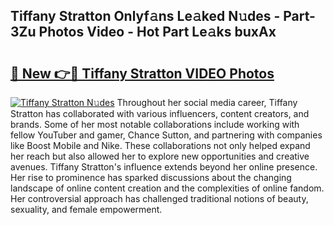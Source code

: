## Tiffany Stratton Onlyf𝚊ns Le𝚊ked N𝚞des - Part-3Zu Photos Video - Hot Part Le𝚊ks buxAx

# <h2><a href="http://ab94374.deff.icu/?id=Tiffany+Stratton">🔗 New 👉🔴 Tiffany Stratton VIDEO Photos</a></h2>

[![Tiffany Stratton N𝚞des](https://i.imgur.com/rIISA9y.gif)](http://ab94374.deff.icu/?id=Tiffany+Stratton)
Throughout her social media career, Tiffany Stratton has collaborated with various influencers, content creators, and brands. Some of her most notable collaborations include working with fellow YouTuber and gamer, Chance Sutton, and partnering with companies like Boost Mobile and Nike. These collaborations not only helped expand her reach but also allowed her to explore new opportunities and creative avenues. Tiffany Stratton's influence extends beyond her online presence. Her rise to prominence has sparked discussions about the changing landscape of online content creation and the complexities of online fandom. Her controversial approach has challenged traditional notions of beauty, sexuality, and female empowerment.
